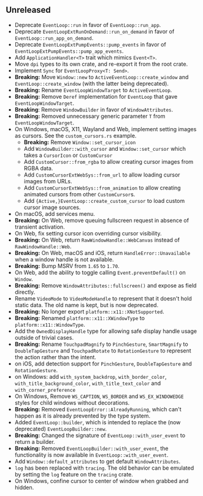 ## Unreleased

- Deprecate `EventLoop::run` in favor of `EventLoop::run_app`.
- Deprecate `EventLoopExtRunOnDemand::run_on_demand` in favor of `EventLoop::run_app_on_demand`.
- Deprecate `EventLoopExtPumpEvents::pump_events` in favor of `EventLoopExtPumpEvents::pump_app_events`.
- Add `ApplicationHandler<T>` trait which mimics `Event<T>`.
- Move `dpi` types to its own crate, and re-export it from the root crate.
- Implement `Sync` for `EventLoopProxy<T: Send>`.
- **Breaking:** Move `Window::new` to `ActiveEventLoop::create_window` and `EventLoop::create_window` (with the latter being deprecated).
- **Breaking:** Rename `EventLoopWindowTarget` to `ActiveEventLoop`.
- **Breaking:** Remove `Deref` implementation for `EventLoop` that gave `EventLoopWindowTarget`.
- **Breaking**: Remove `WindowBuilder` in favor of `WindowAttributes`.
- **Breaking:** Removed unnecessary generic parameter `T` from `EventLoopWindowTarget`.
- On Windows, macOS, X11, Wayland and Web, implement setting images as cursors. See the `custom_cursors.rs` example.
  - **Breaking:** Remove `Window::set_cursor_icon`
  - Add `WindowBuilder::with_cursor` and `Window::set_cursor` which takes a `CursorIcon` or `CustomCursor`
  - Add `CustomCursor::from_rgba` to allow creating cursor images from RGBA data.
  - Add `CustomCursorExtWebSys::from_url` to allow loading cursor images from URLs.
  - Add `CustomCursorExtWebSys::from_animation` to allow creating animated cursors from other `CustomCursor`s.
  - Add `{Active,}EventLoop::create_custom_cursor` to load custom cursor image sources.
- On macOS, add services menu.
- **Breaking:** On Web, remove queuing fullscreen request in absence of transient activation.
- On Web, fix setting cursor icon overriding cursor visibility.
- **Breaking:** On Web, return `RawWindowHandle::WebCanvas` instead of `RawWindowHandle::Web`.
- **Breaking:** On Web, macOS and iOS, return `HandleError::Unavailable` when a window handle is not available.
- **Breaking:** Bump MSRV from `1.65` to `1.70`.
- On Web, add the ability to toggle calling `Event.preventDefault()` on `Window`.
- **Breaking:** Remove `WindowAttributes::fullscreen()` and expose as field directly.
- Rename `VideoMode` to `VideoModeHandle` to represent that it doesn't hold static data. The old name is kept, but is now deprecated.
- **Breaking:** No longer export `platform::x11::XNotSupported`.
- **Breaking:** Renamed `platform::x11::XWindowType` to `platform::x11::WindowType`.
- Add the `OwnedDisplayHandle` type for allowing safe display handle usage outside of trivial cases.
- **Breaking:** Rename `TouchpadMagnify` to `PinchGesture`, `SmartMagnify` to `DoubleTapGesture` and `TouchpadRotate` to `RotationGesture` to represent the action rather than the intent.
- on iOS, add detection support for `PinchGesture`, `DoubleTapGesture` and `RotationGesture`.
- on Windows: add `with_system_backdrop`, `with_border_color`, `with_title_background_color`, `with_title_text_color` and `with_corner_preference`
- On Windows, Remove `WS_CAPTION`, `WS_BORDER` and `WS_EX_WINDOWEDGE` styles for child windows without decorations.
- **Breaking:** Removed `EventLoopError::AlreadyRunning`, which can't happen as it is already prevented by the type system.
- Added `EventLoop::builder`, which is intended to replace the (now deprecated) `EventLoopBuilder::new`.
- **Breaking:** Changed the signature of `EventLoop::with_user_event` to return a builder.
- **Breaking:** Removed `EventLoopBuilder::with_user_event`, the functionality is now available in `EventLoop::with_user_event`.
- Add `Window::default_attributes` to get default `WindowAttributes`.
- `log` has been replaced with `tracing`. The old behavior can be emulated by setting the `log` feature on the `tracing` crate.
- On Windows, confine cursor to center of window when grabbed and hidden.
